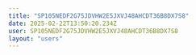 ```yaml
---
title: "SP105NEDF2G75JDVHW2E5JXVJ48AHCDT36B8DX7S8"
date: 2025-02-22T13:50:20.234Z
user: SP105NEDF2G75JDVHW2E5JXVJ48AHCDT36B8DX7S8
layout: "users"
---
```

    